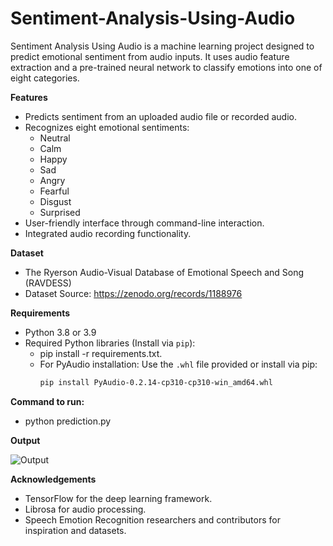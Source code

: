 # Sentiment-Analysis-Using-Audio

Sentiment Analysis Using Audio is a machine learning project designed to predict emotional sentiment from audio inputs. It uses audio feature extraction and a pre-trained neural network to classify emotions into one of eight categories.

**Features**
- Predicts sentiment from an uploaded audio file or recorded audio.
- Recognizes eight emotional sentiments:
  - Neutral
  - Calm
  - Happy
  - Sad
  - Angry
  - Fearful
  - Disgust
  - Surprised
- User-friendly interface through command-line interaction.
- Integrated audio recording functionality.

**Dataset**
- The Ryerson Audio-Visual Database of Emotional Speech and Song (RAVDESS)
- Dataset Source: https://zenodo.org/records/1188976

**Requirements**
- Python 3.8 or 3.9
- Required Python libraries (Install via `pip`):
   - pip install -r requirements.txt.
   - For PyAudio installation:
      Use the `.whl` file provided or install via pip:
      ```bash
      pip install PyAudio-0.2.14-cp310-cp310-win_amd64.whl

**Command to run:**
- python prediction.py

**Output**

![Output](https://github.com/user-attachments/assets/b86e8e8c-5dc8-4075-8ecd-017e3c424131)

**Acknowledgements**
- TensorFlow for the deep learning framework.
- Librosa for audio processing.
- Speech Emotion Recognition researchers and contributors for inspiration and datasets.
